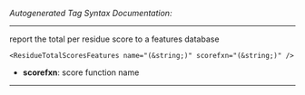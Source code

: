 _Autogenerated Tag Syntax Documentation:_

---
report the total per residue score to a features database

```
<ResidueTotalScoresFeatures name="(&string;)" scorefxn="(&string;)" />
```

-   **scorefxn**: score function name

---
